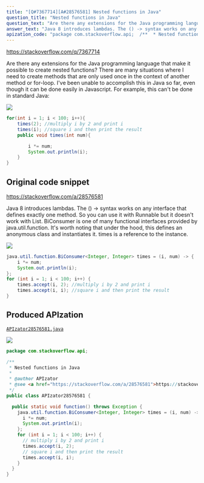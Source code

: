 ```yaml
---
title: "[Q#7367714][A#28576581] Nested functions in Java"
question_title: "Nested functions in Java"
question_text: "Are there any extensions for the Java programming language that make it possible to create nested functions? There are many situations where I need to create methods that are only used once in the context of another method or for-loop. I've been unable to accomplish this in Java so far, even though it can be done easily in Javascript. For example,  this can't be done in standard Java:"
answer_text: "Java 8 introduces lambdas. The () -> syntax works on any interface that defines exactly one method.  So you can use it with Runnable but it doesn't work with List. BiConsumer is one of many functional interfaces provided by java.util.function. It's worth noting that under the hood, this defines an anonymous class and instantiates it.  times is a reference to the instance."
apization_code: "package com.stackoverflow.api;  /**  * Nested functions in Java  *  * @author APIzator  * @see <a href=\"https://stackoverflow.com/a/28576581\">https://stackoverflow.com/a/28576581</a>  */ public class APIzator28576581 {    public static void function() throws Exception {     java.util.function.BiConsumer<Integer, Integer> times = (i, num) -> {       i *= num;       System.out.println(i);     };     for (int i = 1; i < 100; i++) {       // multiply i by 2 and print i       times.accept(i, 2);       // square i and then print the result       times.accept(i, i);     }   } }"
---
```


https://stackoverflow.com/q/7367714

Are there any extensions for the Java programming language that make it possible to create nested functions? There are many situations where I need to create methods that are only used once in the context of another method or for-loop. I&#x27;ve been unable to accomplish this in Java so far, even though it can be done easily in Javascript.
For example,  this can&#x27;t be done in standard Java:


<div class="code-logo"><img src="/stackoverflow.png" /></div>

```java
for(int i = 1; i < 100; i++){
    times(2); //multiply i by 2 and print i
    times(i); //square i and then print the result
    public void times(int num){

        i *= num;
        System.out.println(i);
    }    
}
```


## Original code snippet

https://stackoverflow.com/a/28576581

Java 8 introduces lambdas.
The () -&gt; syntax works on any interface that defines exactly one method.  So you can use it with Runnable but it doesn&#x27;t work with List.
BiConsumer is one of many functional interfaces provided by java.util.function.
It&#x27;s worth noting that under the hood, this defines an anonymous class and instantiates it.  times is a reference to the instance.

<div class="code-logo"><img src="/stackoverflow.png" /></div>

```java
java.util.function.BiConsumer<Integer, Integer> times = (i, num) -> {
    i *= num;
    System.out.println(i);
};
for (int i = 1; i < 100; i++) {
    times.accept(i, 2); //multiply i by 2 and print i
    times.accept(i, i); //square i and then print the result
}
```

## Produced APIzation

[`APIzator28576581.java`](https://github.com/pasqualesalza/apization-temp/raw/main/data/search/APIzator28576581.java)

<div class="code-logo"><img src="/apizator.png" /></div>

```java
package com.stackoverflow.api;

/**
 * Nested functions in Java
 *
 * @author APIzator
 * @see <a href="https://stackoverflow.com/a/28576581">https://stackoverflow.com/a/28576581</a>
 */
public class APIzator28576581 {

  public static void function() throws Exception {
    java.util.function.BiConsumer<Integer, Integer> times = (i, num) -> {
      i *= num;
      System.out.println(i);
    };
    for (int i = 1; i < 100; i++) {
      // multiply i by 2 and print i
      times.accept(i, 2);
      // square i and then print the result
      times.accept(i, i);
    }
  }
}

```